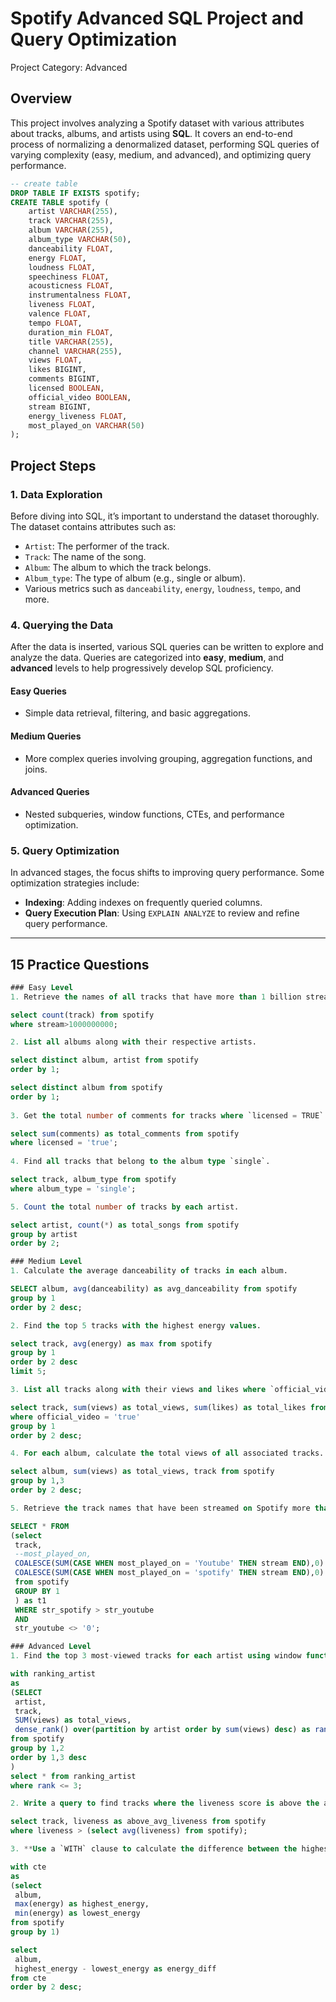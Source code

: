 # Spotify Advanced SQL Project and Query Optimization
Project Category: Advanced

## Overview
This project involves analyzing a Spotify dataset with various attributes about tracks, albums, and artists using **SQL**. It covers an end-to-end process of normalizing a denormalized dataset, performing SQL queries of varying complexity (easy, medium, and advanced), and optimizing query performance.
```sql
-- create table
DROP TABLE IF EXISTS spotify;
CREATE TABLE spotify (
    artist VARCHAR(255),
    track VARCHAR(255),
    album VARCHAR(255),
    album_type VARCHAR(50),
    danceability FLOAT,
    energy FLOAT,
    loudness FLOAT,
    speechiness FLOAT,
    acousticness FLOAT,
    instrumentalness FLOAT,
    liveness FLOAT,
    valence FLOAT,
    tempo FLOAT,
    duration_min FLOAT,
    title VARCHAR(255),
    channel VARCHAR(255),
    views FLOAT,
    likes BIGINT,
    comments BIGINT,
    licensed BOOLEAN,
    official_video BOOLEAN,
    stream BIGINT,
    energy_liveness FLOAT,
    most_played_on VARCHAR(50)
);
```
## Project Steps

### 1. Data Exploration
Before diving into SQL, it’s important to understand the dataset thoroughly. The dataset contains attributes such as:
- `Artist`: The performer of the track.
- `Track`: The name of the song.
- `Album`: The album to which the track belongs.
- `Album_type`: The type of album (e.g., single or album).
- Various metrics such as `danceability`, `energy`, `loudness`, `tempo`, and more.

### 4. Querying the Data
After the data is inserted, various SQL queries can be written to explore and analyze the data. Queries are categorized into **easy**, **medium**, and **advanced** levels to help progressively develop SQL proficiency.

#### Easy Queries
- Simple data retrieval, filtering, and basic aggregations.
  
#### Medium Queries
- More complex queries involving grouping, aggregation functions, and joins.
  
#### Advanced Queries
- Nested subqueries, window functions, CTEs, and performance optimization.

### 5. Query Optimization
In advanced stages, the focus shifts to improving query performance. Some optimization strategies include:
- **Indexing**: Adding indexes on frequently queried columns.
- **Query Execution Plan**: Using `EXPLAIN ANALYZE` to review and refine query performance.
  
---

## 15 Practice Questions
```sql
### Easy Level
1. Retrieve the names of all tracks that have more than 1 billion streams.

select count(track) from spotify
where stream>1000000000;

2. List all albums along with their respective artists.

select distinct album, artist from spotify
order by 1;

select distinct album from spotify
order by 1;
   
3. Get the total number of comments for tracks where `licensed = TRUE`.

select sum(comments) as total_comments from spotify
where licensed = 'true';
   
4. Find all tracks that belong to the album type `single`.

select track, album_type from spotify
where album_type = 'single';

5. Count the total number of tracks by each artist.

select artist, count(*) as total_songs from spotify
group by artist
order by 2;

### Medium Level
1. Calculate the average danceability of tracks in each album.

SELECT album, avg(danceability) as avg_danceability from spotify
group by 1
order by 2 desc;

2. Find the top 5 tracks with the highest energy values.

select track, avg(energy) as max from spotify
group by 1
order by 2 desc
limit 5;

3. List all tracks along with their views and likes where `official_video = TRUE`.

select track, sum(views) as total_views, sum(likes) as total_likes from spotify
where official_video = 'true'
group by 1
order by 2 desc;

4. For each album, calculate the total views of all associated tracks.

select album, sum(views) as total_views, track from spotify
group by 1,3
order by 2 desc;

5. Retrieve the track names that have been streamed on Spotify more than YouTube.

SELECT * FROM
(select 
 track,
 --most_played_on,
 COALESCE(SUM(CASE WHEN most_played_on = 'Youtube' THEN stream END),0) as str_youtube,
 COALESCE(SUM(CASE WHEN most_played_on = 'spotify' THEN stream END),0) as str_spotify
 from spotify
 GROUP BY 1
 ) as t1
 WHERE str_spotify > str_youtube
 AND
 str_youtube <> '0';

### Advanced Level
1. Find the top 3 most-viewed tracks for each artist using window functions.

with ranking_artist
as
(SELECT 
 artist,
 track,
 SUM(views) as total_views,
 dense_rank() over(partition by artist order by sum(views) desc) as rank
from spotify
group by 1,2
order by 1,3 desc
)
select * from ranking_artist
where rank <= 3;

2. Write a query to find tracks where the liveness score is above the average.

select track, liveness as above_avg_liveness from spotify
where liveness > (select avg(liveness) from spotify);

3. **Use a `WITH` clause to calculate the difference between the highest and lowest energy values for tracks in each album.**

with cte
as
(select 
 album,
 max(energy) as highest_energy,
 min(energy) as lowest_energy
from spotify
group by 1)

select 
 album,
 highest_energy - lowest_energy as energy_diff
from cte
order by 2 desc;
```
